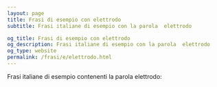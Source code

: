 ```yaml
---
layout: page
title: Frasi di esempio con elettrodo 
subtitle: Frasi italiane di esempio con la parola  elettrodo

og_title: Frasi di esempio con elettrodo 
og_description: Frasi italiane di esempio con la parola  elettrodo
og_type: website
permalink: /frasi/e/elettrodo.html
---
```


Frasi italiane di esempio contenenti la parola elettrodo:


